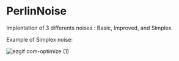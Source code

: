 # PerlinNoise

Implentation of 3 differents noises : Basic, Improved, and Simplex.

Example of Simplex noise:

![ezgif com-optimize (1)](https://user-images.githubusercontent.com/44285344/93795159-4b9ae800-fc39-11ea-83f1-0ca61470cab8.gif)
